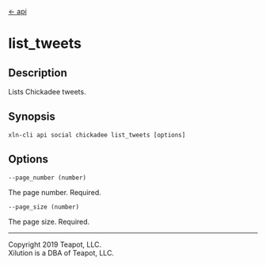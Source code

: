 [<- api](../../../api/index.md)

# list_tweets

## Description

Lists Chickadee tweets.

## Synopsis

```
xln-cli api social chickadee list_tweets [options]
```

## Options

`--page_number (number)`

The page number. Required.

`--page_size (number)`

The page size. Required.

---
Copyright 2019 Teapot, LLC.  
Xilution is a DBA of Teapot, LLC.
